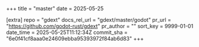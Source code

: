 +++
title = "master"
date = 2025-05-25

[extra]
repo = "gdext"
docs_rel_url = "gdext/master/godot"
pr_url = "https://github.com/godot-rust/gdext"
pr_author = ""
sort_key = 9999-01-01
date_time = 2025-05-25T11:12:34Z
commit_sha = "6e0f41cf8aaa0e24609ebba95393972f84ab6d83"
+++


